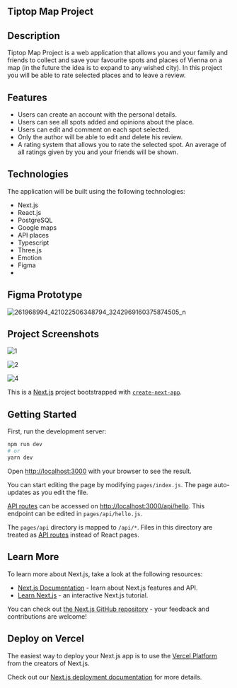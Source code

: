 
## Tiptop Map Project

## Description
Tiptop Map Project is a web application that allows you and your family and friends to collect and save your favourite spots and places of Vienna on a map (in the future the idea is to expand to any wished city). 
In this project you will be able to rate selected places and to leave a review.

## Features
- Users can create an account with the personal details.
- Users can see all spots added and opinions about the place.
- Users can edit and comment on each spot selected. 
- Only the author will be able to edit and delete his review.
- A rating system that allows you to rate the selected spot. An average of all ratings given by you and your friends will be shown.

## Technologies
The application will be built using the following technologies:

- Next.js
- React.js
- PostgreSQL
- Google maps
- API places
- Typescript
- Three.js
- Emotion
- Figma
- 
## Figma Prototype

![261968994_421022506348794_3242969160375874505_n](https://user-images.githubusercontent.com/77852951/143866053-4e3272a9-252a-4424-8bce-5c5fe1cfca45.png)




## Project Screenshots

![1](https://user-images.githubusercontent.com/77852951/143866104-e488c94c-f86b-4120-b155-9897e1fafe8a.jpg)



![2](https://user-images.githubusercontent.com/77852951/143866129-a1848751-bce2-4fb8-b03f-ec66dff9c7e8.jpg)


![4](https://user-images.githubusercontent.com/77852951/143866145-381c27b4-2bc4-4b3f-ba5a-c4ec620ea542.jpg)




This is a [Next.js](https://nextjs.org/) project bootstrapped with [`create-next-app`](https://github.com/vercel/next.js/tree/canary/packages/create-next-app).

## Getting Started

First, run the development server:

```bash
npm run dev
# or
yarn dev
```

Open [http://localhost:3000](http://localhost:3000) with your browser to see the result.

You can start editing the page by modifying `pages/index.js`. The page auto-updates as you edit the file.

[API routes](https://nextjs.org/docs/api-routes/introduction) can be accessed on [http://localhost:3000/api/hello](http://localhost:3000/api/hello). This endpoint can be edited in `pages/api/hello.js`.

The `pages/api` directory is mapped to `/api/*`. Files in this directory are treated as [API routes](https://nextjs.org/docs/api-routes/introduction) instead of React pages.

## Learn More

To learn more about Next.js, take a look at the following resources:

- [Next.js Documentation](https://nextjs.org/docs) - learn about Next.js features and API.
- [Learn Next.js](https://nextjs.org/learn) - an interactive Next.js tutorial.

You can check out [the Next.js GitHub repository](https://github.com/vercel/next.js/) - your feedback and contributions are welcome!

## Deploy on Vercel

The easiest way to deploy your Next.js app is to use the [Vercel Platform](https://vercel.com/new?utm_medium=default-template&filter=next.js&utm_source=create-next-app&utm_campaign=create-next-app-readme) from the creators of Next.js.

Check out our [Next.js deployment documentation](https://nextjs.org/docs/deployment) for more details.
